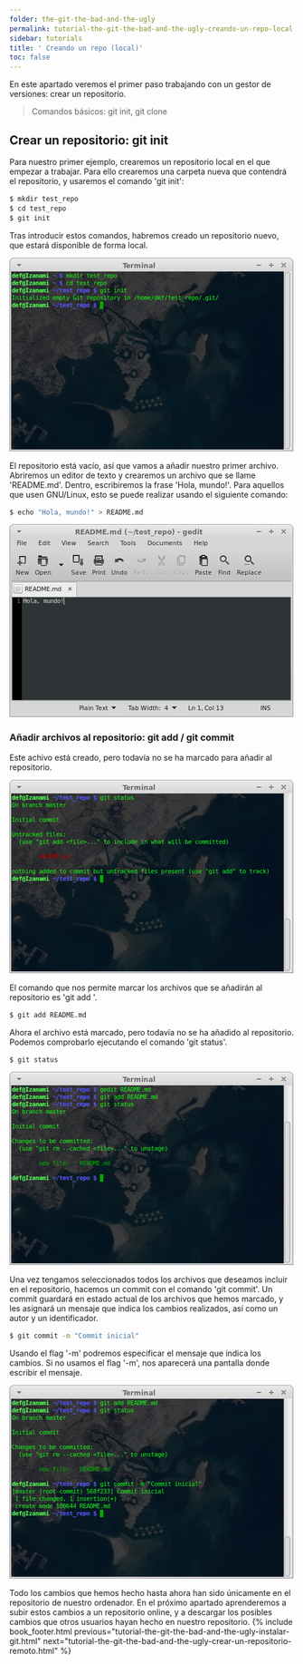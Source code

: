 ```yaml
---
folder: the-git-the-bad-and-the-ugly
permalink: tutorial-the-git-the-bad-and-the-ugly-creando-un-repo-local.html
sidebar: tutorials
title: ' Creando un repo (local)'
toc: false
---
```



En este apartado veremos el primer paso trabajando con un gestor de versiones: crear un repositorio. 

> Comandos básicos: git init, git clone

## Crear un repositorio: git init

Para nuestro primer ejemplo, crearemos un repositorio local en el que empezar a trabajar. Para ello crearemos una carpeta nueva que contendrá el repositorio, y usaremos el comando 'git init':

```bash
$ mkdir test_repo
$ cd test_repo
$ git init
```

Tras introducir estos comandos, habremos creado un repositorio nuevo, que estará disponible de forma local.

![](img/tutorials/the-git-the-bad-and-the-ugly/git_init.png)

El repositorio está vacío, así que vamos a añadir nuestro primer archivo. Abriremos un editor de texto y crearemos un archivo que se llame 'README.md'. Dentro, escribiremos la frase 'Hola, mundo!'. Para aquellos que usen GNU/Linux, esto se puede realizar usando el siguiente comando:

```bash
$ echo "Hola, mundo!" > README.md
```

![](img/tutorials/the-git-the-bad-and-the-ugly/hola_mundo.png)

### Añadir archivos al repositorio: git add / git commit

Este achivo está creado, pero todavía no se ha marcado para añadir al repositorio.

![](img/tutorials/the-git-the-bad-and-the-ugly/git_pre_add.png)

El comando que nos permite marcar los archivos que se añadirán al repositorio es 'git add <archivo>'.

```bash
$ git add README.md
``` 

Ahora el archivo está marcado, pero todavía no se ha añadido al repositorio. Podemos comprobarlo ejecutando el comando 'git status'.

```bash
$ git status
```

![](img/tutorials/the-git-the-bad-and-the-ugly/git_add.png)

Una vez tengamos seleccionados todos los archivos que deseamos incluir en el repositorio, hacemos un commit con el comando 'git commit'. Un commit guardará en estado actual de los archivos que hemos marcado, y les asignará un mensaje que indica los cambios realizados, así como un autor y un identificador.

```bash
$ git commit -m "Commit inicial"
```
Usando el flag '-m' podremos especificar el mensaje que indica los cambios. Si no usamos el flag '-m', nos aparecerá una pantalla donde escribir el mensaje.

![](img/tutorials/the-git-the-bad-and-the-ugly/git_commit.png)

Todo los cambios que hemos hecho hasta ahora han sido únicamente en el repositorio de nuestro ordenador. En el próximo apartado aprenderemos a subir estos cambios a un repositorio online, y a descargar los posibles cambios que otros usuarios hayan hecho en nuestro repositorio.
{% include book_footer.html previous="tutorial-the-git-the-bad-and-the-ugly-instalar-git.html" next="tutorial-the-git-the-bad-and-the-ugly-crear-un-repositorio-remoto.html" %}